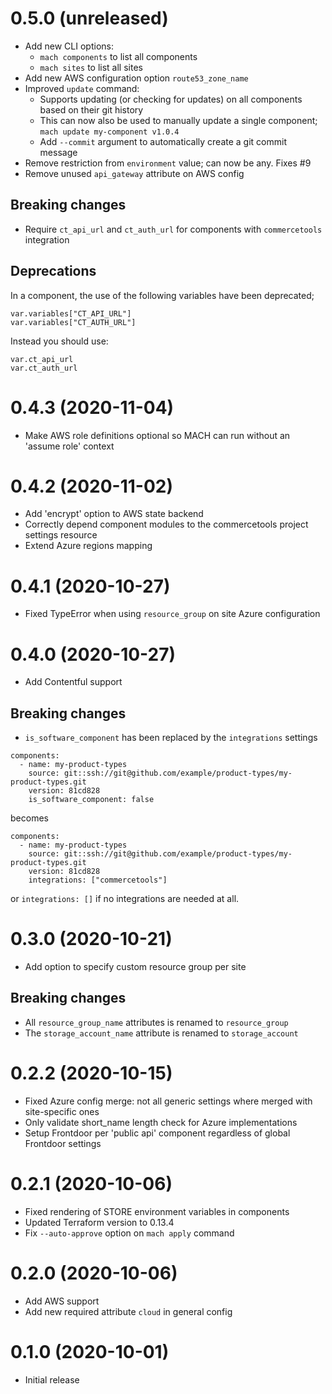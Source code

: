 
0.5.0 (unreleased)
==================
- Add new CLI options:
    - `mach components` to list all components
    - `mach sites` to list all sites
- Add new AWS configuration option `route53_zone_name`
- Improved `update` command:
    - Supports updating (or checking for updates) on all components based on their git history
    - This can now also be used to manually update a single component; `mach update my-component v1.0.4`
    - Add `--commit` argument to automatically create a git commit message
- Remove restriction from `environment` value; can now be any. Fixes #9
- Remove unused `api_gateway` attribute on AWS config

Breaking changes
----------------
- Require `ct_api_url` and `ct_auth_url` for components with `commercetools` integration

Deprecations
------------
In a component, the use of the following variables have been deprecated;

```
var.variables["CT_API_URL"]
var.variables["CT_AUTH_URL"]
```

Instead you should use:

```
var.ct_api_url
var.ct_auth_url
```

0.4.3 (2020-11-04)
==================
- Make AWS role definitions optional so MACH can run without an 'assume role' context


0.4.2 (2020-11-02)
==================
- Add 'encrypt' option to AWS state backend
- Correctly depend component modules to the commercetools project settings resource
- Extend Azure regions mapping
  

0.4.1 (2020-10-27)
==================
- Fixed TypeError when using `resource_group` on site Azure configuration


0.4.0 (2020-10-27)
==================
- Add Contentful support

Breaking changes
----------------
- `is_software_component` has been replaced by the `integrations` settings

```
components:
  - name: my-product-types
    source: git::ssh://git@github.com/example/product-types/my-product-types.git
    version: 81cd828
    is_software_component: false
```

becomes

```
components:
  - name: my-product-types
    source: git::ssh://git@github.com/example/product-types/my-product-types.git
    version: 81cd828
    integrations: ["commercetools"]
```

or `integrations: []` if no integrations are needed at all.


0.3.0 (2020-10-21)
==================
- Add option to specify custom resource group per site
  
Breaking changes
----------------
- All `resource_group_name` attributes is renamed to `resource_group`
- The `storage_account_name` attribute is renamed to `storage_account`


0.2.2 (2020-10-15)
==================
- Fixed Azure config merge: not all generic settings where merged with site-specific ones
- Only validate short_name length check for Azure implementations
- Setup Frontdoor per 'public api' component regardless of global Frontdoor settings


0.2.1 (2020-10-06)
==================
- Fixed rendering of STORE environment variables in components
- Updated Terraform version to 0.13.4
- Fix `--auto-approve` option on `mach apply` command


0.2.0 (2020-10-06)
=================
- Add AWS support
- Add new required attribute `cloud` in general config
  

0.1.0 (2020-10-01)
==================
- Initial release